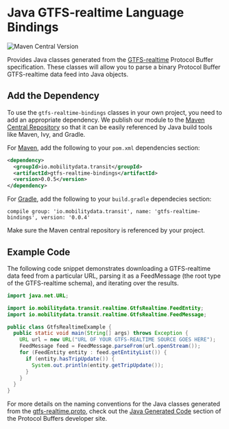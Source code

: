 # Java GTFS-realtime Language Bindings

![Maven Central Version](https://img.shields.io/maven-central/v/io.mobilitydata.transit/gtfs-realtime-bindings.svg)

Provides Java classes generated from the [GTFS-realtime](https://github.com/google/transit/tree/master/gtfs-realtime)
Protocol Buffer specification.  These classes will allow you to parse a binary Protocol Buffer
GTFS-realtime data feed into Java objects.

## Add the Dependency 

To use the `gtfs-realtime-bindings` classes in your own project, you need to add
an appropriate dependency.  We publish our module to the [Maven Central Repository](http://search.maven.org/)
so that it can be easily referenced by Java build tools like Maven, Ivy, and Gradle.

For [Maven](http://maven.apache.org/), add the following to your `pom.xml`
dependencies section:

```xml
<dependency>
  <groupId>io.mobilitydata.transit</groupId>
  <artifactId>gtfs-realtime-bindings</artifactId>
  <version>0.0.5</version>
</dependency>
```

For [Gradle](https://www.gradle.org/), add the following to your `build.gradle`
dependecies section:

```
compile group: 'io.mobilitydata.transit', name: 'gtfs-realtime-bindings', version: '0.0.4'
```

Make sure the Maven central repository is referenced by your project.

## Example Code

The following code snippet demonstrates downloading a GTFS-realtime data feed
from a particular URL, parsing it as a FeedMessage (the root type of the
GTFS-realtime schema), and iterating over the results.

```java
import java.net.URL;

import io.mobilitydata.transit.realtime.GtfsRealtime.FeedEntity;
import io.mobilitydata.transit.realtime.GtfsRealtime.FeedMessage;

public class GtfsRealtimeExample {
  public static void main(String[] args) throws Exception {
    URL url = new URL("URL OF YOUR GTFS-REALTIME SOURCE GOES HERE");
    FeedMessage feed = FeedMessage.parseFrom(url.openStream());
    for (FeedEntity entity : feed.getEntityList()) {
      if (entity.hasTripUpdate()) {
        System.out.println(entity.getTripUpdate());
      }
    }
  }
}
```

For more details on the naming conventions for the Java classes generated from
the [gtfs-realtime.proto](https://github.com/google/transit/blob/master/gtfs-realtime/proto/gtfs-realtime.proto),
check out the [Java Generated Code](https://developers.google.com/protocol-buffers/docs/reference/java-generated)
section of the Protocol Buffers developer site.
